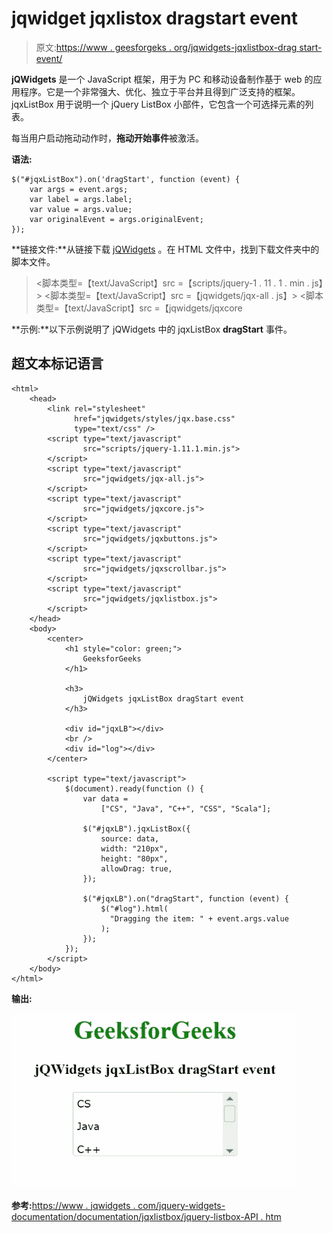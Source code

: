 # jqwidget jqxlistox dragstart event

> 原文:[https://www . geesforgeks . org/jqwidgets-jqxlistbox-drag start-event/](https://www.geeksforgeeks.org/jqwidgets-jqxlistbox-dragstart-event/)

**jQWidgets** 是一个 JavaScript 框架，用于为 PC 和移动设备制作基于 web 的应用程序。它是一个非常强大、优化、独立于平台并且得到广泛支持的框架。jqxListBox 用于说明一个 jQuery ListBox 小部件，它包含一个可选择元素的列表。

每当用户启动拖动动作时，**拖动开始事件**被激活。

**语法:**

```
$("#jqxListBox").on('dragStart', function (event) {
    var args = event.args;
    var label = args.label;
    var value = args.value;
    var originalEvent = args.originalEvent;
});
```

**链接文件:**从链接下载 [jQWidgets](https://www.jqwidgets.com/download/) 。在 HTML 文件中，找到下载文件夹中的脚本文件。

> <link rel="”stylesheet”" href="”jqwidgets/styles/jqx.base.css”" type="”text/css”">
> <脚本类型=【text/JavaScript】src =【scripts/jquery-1 . 11 . 1 . min . js】></脚本>
> <脚本类型=【text/JavaScript】src =【jqwidgets/jqx-all . js】></脚本>
> <脚本类型=【text/JavaScript】src =【jqwidgets/jqxcore

**示例:**以下示例说明了 jQWidgets 中的 jqxListBox **dragStart** 事件。

## 超文本标记语言

```
<html>
    <head>
        <link rel="stylesheet" 
              href="jqwidgets/styles/jqx.base.css" 
              type="text/css" />
        <script type="text/javascript"
                src="scripts/jquery-1.11.1.min.js">
        </script>
        <script type="text/javascript" 
                src="jqwidgets/jqx-all.js">
        </script>
        <script type="text/javascript" 
                src="jqwidgets/jqxcore.js">
        </script>
        <script type="text/javascript" 
                src="jqwidgets/jqxbuttons.js">
        </script>
        <script type="text/javascript" 
                src="jqwidgets/jqxscrollbar.js">
        </script>
        <script type="text/javascript" 
                src="jqwidgets/jqxlistbox.js">
        </script>
    </head>
    <body>
        <center>
            <h1 style="color: green;">
                GeeksforGeeks
            </h1>

            <h3>
                jQWidgets jqxListBox dragStart event
            </h3>

            <div id="jqxLB"></div>
            <br />
            <div id="log"></div>
        </center>

        <script type="text/javascript">
            $(document).ready(function () {
                var data = 
                    ["CS", "Java", "C++", "CSS", "Scala"];

                $("#jqxLB").jqxListBox({
                    source: data,
                    width: "210px",
                    height: "80px",
                    allowDrag: true,
                });

                $("#jqxLB").on("dragStart", function (event) {
                    $("#log").html(
                      "Dragging the item: " + event.args.value
                    );
                });
            });
        </script>
    </body>
</html>
```

**输出:**

![](img/b7f1f3a06bb74d0011ba333e2900cb44.png)

**参考:**[https://www . jqwidgets . com/jquery-widgets-documentation/documentation/jqxlistbox/jquery-listbox-API . htm](https://www.jqwidgets.com/jquery-widgets-documentation/documentation/jqxlistbox/jquery-listbox-api.htm)